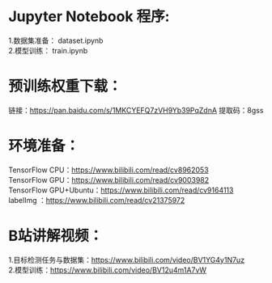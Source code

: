 # Jupyter Notebook 程序:  
1.数据集准备： dataset.ipynb  
2.模型训练： train.ipynb

# 预训练权重下载：
链接：https://pan.baidu.com/s/1MKCYEFQ7zVH9Yb39PqZdnA 提取码：8gss  

# 环境准备：  
TensorFlow CPU：https://www.bilibili.com/read/cv8962053  
TensorFlow GPU：https://www.bilibili.com/read/cv9003982  
TensorFlow GPU+Ubuntu：https://www.bilibili.com/read/cv9164113  
labelImg ：https://www.bilibili.com/read/cv21375972  

# B站讲解视频：  
1.目标检测任务与数据集：https://www.bilibili.com/video/BV1YG4y1N7uz  
2.模型训练：https://www.bilibili.com/video/BV12u4m1A7vW
